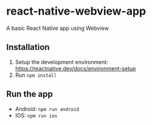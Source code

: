 # react-native-webview-app
A basic React Native app using Webview

## Installation

1) Setup the development environment: https://reactnative.dev/docs/environment-setup
2) Run `npm install`

## Run the app

- Android: `npm run android`
- IOS: `npm run ios`
